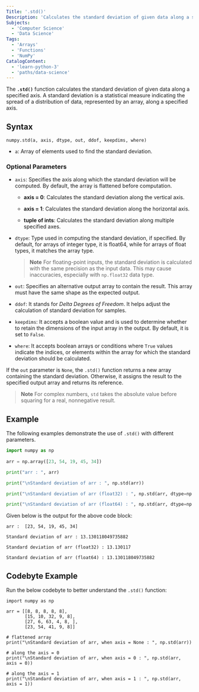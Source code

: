 ```yaml
---
Title: '.std()'
Description: 'Calculates the standard deviation of given data along a specified axis.'
Subjects:
  - 'Computer Science'
  - 'Data Science'
Tags:
  - 'Arrays'
  - 'Functions'
  - 'NumPy'
CatalogContent:
  - 'learn-python-3'
  - 'paths/data-science'
---
```


The **`.std()`** function calculates the standard deviation of given data along a specified axis. A standard deviation is a statistical measure indicating the spread of a distribution of data, represented by an array, along a specified axis.

## Syntax

```pseudo
numpy.std(a, axis, dtype, out, ddof, keepdims, where)
```

- `a`: Array of elements used to find the standard deviation.

### Optional Parameters

- `axis`: Specifies the axis along which the standard deviation will be computed. By default, the array is flattened before computation.

  - **axis = 0**: Calculates the standard deviation along the vertical axis.

  - **axis = 1**: Calculates the standard deviation along the horizontal axis.

  - **tuple of ints**: Calculates the standard deviation along multiple specified axes.

- `dtype`: Type used in computing the standard deviation, if specified. By default, for arrays of integer type, it is float64, while for arrays of float types, it matches the array type.

  > **Note** For floating-point inputs, the standard deviation is calculated with the same precision as the input data. This may cause inaccuracies, especially with `np.float32` data type.

- `out`: Specifies an alternative output array to contain the result. This array must have the same shape as the expected output.

- `ddof`: It stands for _Delta Degrees of Freedom_. It helps adjust the calculation of standard deviation for samples.

- `keepdims`: It accepts a boolean value and is used to determine whether to retain the dimensions of the input array in the output. By default, it is set to `False`.

- `where`: It accepts boolean arrays or conditions where `True` values indicate the indices, or elements within the array for which the standard deviation should be calculated.

If the `out` parameter is `None`, the `.std()` function returns a new array containing the standard deviation. Otherwise, it assigns the result to the specified output array and returns its reference.

> **Note** For complex numbers, `std` takes the absolute value before squaring for a real, nonnegative result.

## Example

The following examples demonstrate the use of `.std()` with different parameters.

```py
import numpy as np 
    
arr = np.array([23, 54, 19, 45, 34])

print("arr : ", arr)

print("\nStandard deviation of arr : ", np.std(arr))

print("\nStandard deviation of arr (float32) : ", np.std(arr, dtype=np.float32))

print("\nStandard deviation of arr (float64) : ", np.std(arr, dtype=np.float64))
```

Given below is the output for the above code block:

```shell
arr :  [23, 54, 19, 45, 34]

Standard deviation of arr : 13.130118049735882

Standard deviation of arr (float32) : 13.130117

Standard deviation of arr (float64) : 13.130118049735882
```

## Codebyte Example

Run the below codebyte to better understand the `.std()` function:

```codebyte/python
import numpy as np 
    
arr = [[8, 8, 8, 8, 8],   
       [15, 10, 32, 9, 8],  
       [27, 6, 63, 4, 8, ],  
       [23, 54, 41, 9, 8]]  
    
# flattened array  
print("\nStandard deviation of arr, when axis = None : ", np.std(arr))  
    
# along the axis = 0  
print("\nStandard deviation of arr, when axis = 0 : ", np.std(arr, axis = 0))  
   
# along the axis = 1  
print("\nStandard deviation of arr, when axis = 1 : ", np.std(arr, axis = 1)) 
```

